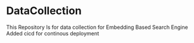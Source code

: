 # DataCollection
This Repository Is for data collection for Embedding Based Search Engine
Added cicd for continous deployment
